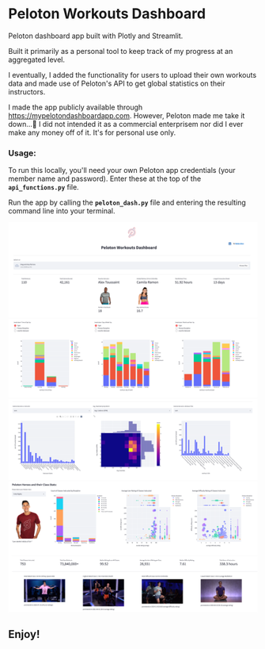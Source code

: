 # Peloton Workouts Dashboard
Peloton dashboard app built with Plotly and Streamlit.

Built it primarily as a personal tool to keep track of my progress at an aggregated level.

I eventually, I added the functionality for users to upload their own workouts data and made use of Peloton's API to get global statistics on their instructors.

I made the app publicly available through https://mypelotondashboardapp.com. However, Peloton made me take it down...🤣 I did not intended it as a commercial enterprisem nor did I ever make any money off of it. It's for personal use only. 

### Usage:
To run this locally, you'll need your own Peloton app credentials (your member name and password). Enter these at the top of the **`api_functions.py`** file.

Run the app by calling the **`peloton_dash.py`** file and entering the resulting command line into your terminal.


![UI1](./images/ui1.png)
![UI2](./images/ui2.png)
![UI3](./images/ui3.png)
![UI4](./images/ui4.png)

## Enjoy!
